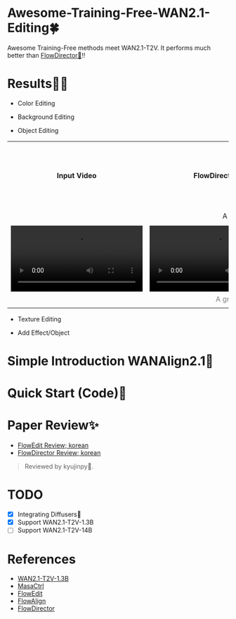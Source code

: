 # Awesome-Training-Free-WAN2.1-Editing🍀  
Awesome Training-Free methods meet WAN2.1-T2V.
It performs much better than [FlowDirector🦚](https://github.com/Westlake-AGI-Lab/FlowDirector)!!  

# Results🐦‍🔥
- Color Editing

- Background Editing

- Object Editing
<table class="center">
<tr>
  <td style="text-align:center;"><b>Input Video</b></td>
  <td style="text-align:center;><b>WANAlign2.1</b></td>
  <td style="text-align:center;><b>FlowDirector</b></td>
  <td style="text-align:center;><b>WANEdit</b></td>
</tr>
<tr>
  <td><video src="./videos/bear_832.mp4"></td>
  <td><video src="./results/object_editing/wanalign_bear_2_tiger.mp4"></td>
  <td><video src="./results/object_editing/flowdirector_bear_2_tiger.mp4"></td>              
  <td><video src="./results/object_editing/wanedit_bear_2_tiger.mp4"></td>
</tr>
<tr>
  <td width=100% style="text-align:center;" colspan="4">A large brown bear ...➡️A large tiger ...</td>
</tr>

<tr>
  <td><video src="./videos/sea_turtle_832"></td>
  <td><video src="./results/object_editing/wanalign_turtle_2_seal.mp4"></td>
  <td><video src="./results/object_editing/flowdirector_turtle_2_seal.mp4"></td>              
  <td><video src="./results/object_editing/wanedit_turtle_2_seal.mp4"></td>
</tr>
<tr>
  <td width=100% style="text-align:center;color:gray;" colspan="4">A graceful sea turtle ...➡️A graceful seal ...</td>
</tr>
</table>

- Texture Editing

- Add Effect/Object


# Simple Introduction WANAlign2.1🦖

# Quick Start (Code)🥏

# Paper Review✨
- [FlowEdit Review; korean]()
- [FlowDirector Review; korean]()
> Reviewed by kyujinpy🤗.

# TODO
- [x] Integrating Diffusers🤗 
- [x] Support WAN2.1-T2V-1.3B
- [ ] Support WAN2.1-T2V-14B

# References
- [WAN2.1-T2V-1.3B](https://huggingface.co/Wan-AI/Wan2.1-T2V-1.3B)
- [MasaCtrl](https://github.com/TencentARC/MasaCtrl)
- [FlowEdit](https://matankleiner.github.io/flowedit/)
- [FlowAlign](https://arxiv.org/abs/2505.23145)
- [FlowDirector](https://arxiv.org/abs/2506.05046)
